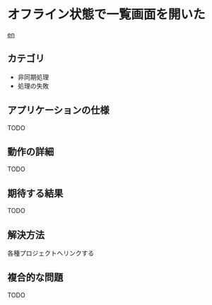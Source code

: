# オフライン状態で一覧画面を開いた

[en](README.md)


## カテゴリ

- 非同期処理
- 処理の失敗

## アプリケーションの仕様

TODO

## 動作の詳細

TODO

## 期待する結果

TODO

## 解決方法

各種プロジェクトへリンクする


## 複合的な問題

TODO
